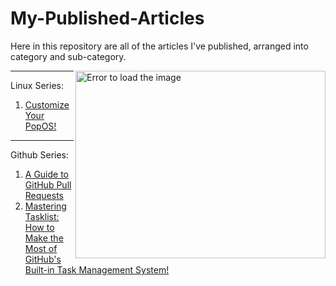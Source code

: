 # My-Published-Articles
Here in this repository are all of the articles I've published, arranged into category and sub-category.

<!-- Image in the right -->

<img boder="2px" src="https://raw.githubusercontent.com/MicaelliMedeiros/micaellimedeiros/master/image/computer-illustration.png" min-width="400px" max-width="400px" width="400px" height="300px" align="right" alt="Error to load the image">

<!-- Article -->
<hr>

<!Linux Articles -->

Linux Series: 

1) [Customize Your PopOS!](https://tripur.hashnode.dev/customize-your-popos)
<hr>

<!GitHub Articles -->

Github Series:
1) [A Guide to GitHub Pull Requests](https://tripur.hashnode.dev/a-guide-to-github-pull-requests)
2) [Mastering Tasklist: How to Make the Most of GitHub's Built-in Task Management System!](https://tripur.hashnode.dev/mastering-tasklist-how-to-make-the-most-of-githubs-built-in-task-management-system)
